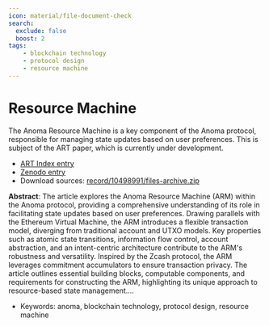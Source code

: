```yaml
---
icon: material/file-document-check
search:
  exclude: false
  boost: 2
tags: 
    - blockchain technology
    - protocol design
    - resource machine
---
```


# Resource Machine

The Anoma Resource Machine is a key component of the Anoma protocol, responsible for managing state updates based on user preferences. This is subject of the ART paper, which is currently under development.

- [ART Index entry]( https://art.anoma.net/list#paper-10498991 )
- [Zenodo entry]( https://doi.org/10.5281/zenodo.10498991 )
- Download sources: [record/10498991/files-archive.zip](https://zenodo.org/api/records/10498991/files-archive)

**Abstract**: The article explores the Anoma Resource Machine (ARM) within the Anoma protocol, providing a comprehensive understanding of its role in facilitating state updates based on user preferences. Drawing parallels with the Ethereum Virtual Machine, the ARM introduces a flexible transaction model, diverging from traditional account and UTXO models. Key properties such as atomic state transitions, information flow control, account abstraction, and an intent-centric architecture contribute to the ARM's robustness and versatility. Inspired by the Zcash protocol, the ARM leverages commitment accumulators to ensure transaction privacy. The article outlines essential building blocks, computable components, and requirements for constructing the ARM, highlighting its unique approach to resource-based state management....

- Keywords: anoma, blockchain technology, protocol design, resource machine

